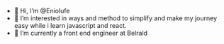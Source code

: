 - 👋 Hi, I’m @Eniolufe
- 👀 I’m interested in ways and method to simplify and make my journey easy while i learn javascript and react.
- 🌱 I’m currently a front end engineer at Belrald 

<!---
Eniolufe/Eniolufe is a ✨ special ✨ repository because its `README.md` (this file) appears on your GitHub profile.
You can click the Preview link to take a look at your changes.
--->
